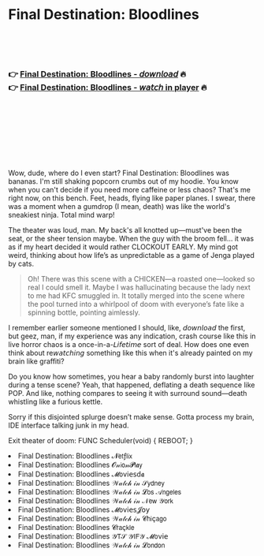 <h1>Final Destination: Bloodlines</h1>

<br><br><br>

<h3>👉 <a href="https://Michaels-querobackli1972.github.io/pvbgmqtxfl/">Final Destination: Bloodlines - 𝘥𝘰𝘸𝘯𝘭𝘰𝘢𝘥</a> 🔥<br>
👉 <a href="https://Michaels-querobackli1972.github.io/pvbgmqtxfl/">Final Destination: Bloodlines - 𝘸𝘢𝘵𝘤𝘩 in player</a> 🔥
</h3>



<br><br><br><br><br><br><br>


Wow, dude, where do I even start? Final Destination: Bloodlines was bananas. I'm still shaking popcorn crumbs out of my hoodie. You know when you can't decide if you need more caffeine or less chaos? That's me right now, on this bench. Feet, heads, flying like paper planes. I swear, there was a moment when a gumdrop (I mean, death) was like the world's sneakiest ninja. Total mind warp! 

The theater was loud, man. My back's all knotted up—must've been the seat, or the sheer tension maybe. When the guy with the broom fell... it was as if my heart decided it would rather CLOCKOUT EARLY. My mind got weird, thinking about how life’s as unpredictable as a game of Jenga played by cats.

> Oh! There was this scene with a CHICKEN—a roasted one—looked so real I could smell it. Maybe I was hallucinating because the lady next to me had KFC smuggled in. It totally merged into the scene where the pool turned into a whirlpool of doom with everyone’s fate like a spinning bottle, pointing aimlessly. 

I remember earlier someone mentioned I should, like, 𝘥𝘰𝘸𝘯𝘭𝘰𝘢𝘥 the   first, but geez, man, if my experience was any indication, crash course like this in live horror chaos is a once-in-a-𝘓𝘪𝘧𝘦𝘵𝘪𝘮𝘦 sort of deal. How does one even think about re𝘸𝘢𝘵𝘤𝘩𝘪𝘯𝘨 something like this when it's already painted on my brain like graffiti?

Do you know how sometimes, you hear a baby randomly burst into laughter during a tense scene? Yeah, that happened, deflating a death sequence like POP. And like, nothing compares to seeing it with surround sound—death whistling like a furious kettle.

Sorry if this disjointed splurge doesn’t make sense. Gotta process my brain, IDE interface talking junk in my head.

Exit theater of doom: FUNC Scheduler(void) { REBOOT; }

<li>Final Destination: Bloodlines 𝓝𝖾𝗍ƒ𝗅𝗂𝗑</li>
<li>Final Destination: Bloodlines 𝓞𝓃𝗂𝗈𝓃𝓟𝗅𝖆𝗒</li>
<li>Final Destination: Bloodlines 𝓜𝗈ν𝗂𝖾𝗌ԁ𝖆</li>
<li>Final Destination: Bloodlines 𝒲𝒶𝓉𝒸𝒽 𝒾𝓃 𝒮𝗒𝖽𝗇𝖾𝗒</li>
<li>Final Destination: Bloodlines 𝒲𝒶𝓉𝒸𝒽 𝒾𝓃 𝓛𝗈𝗌 𝒜𝗇𝗀𝖾𝗅𝖾𝗌</li>
<li>Final Destination: Bloodlines 𝒲𝒶𝓉𝒸𝒽 𝒾𝓃 𝒩𝖾𝗐 𝒴𝗈𝗋𝗄</li>
<li>Final Destination: Bloodlines 𝓜𝗈ν𝗂𝖾𝗌𝓙𝗈𝗒</li>
<li>Final Destination: Bloodlines 𝒲𝒶𝓉𝒸𝒽 𝒾𝓃 𝓒𝗁𝗂ç𝖺𝗀𝗈</li>
<li>Final Destination: Bloodlines 𝓒𝗋𝖺ç𝗄𝗅𝖾</li>
<li>Final Destination: Bloodlines 𝒴𝖳𝒮 𝒴𝖨𝖥𝒴 𝓜𝗈ν𝗂𝖾</li>
<li>Final Destination: Bloodlines 𝒲𝒶𝓉𝒸𝒽 𝒾𝓃 𝓛𝗈𝗇𝖽𝗈𝗇</li>
